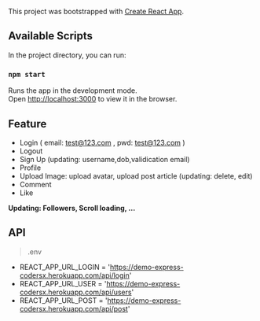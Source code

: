 This project was bootstrapped with [Create React App](https://github.com/facebook/create-react-app).

## Available Scripts

In the project directory, you can run:

### `npm start`

Runs the app in the development mode.<br />
Open [http://localhost:3000](http://localhost:3000) to view it in the browser.

## Feature
- Login ( email: test@123.com , pwd: test@123.com )
- Logout
- Sign Up (updating: username,dob,validication email)
- Profile
- Upload Image: upload avatar, upload post article (updating: delete, edit)
- Comment
- Like

**Updating: Followers, Scroll loading, ...**

## API
> .env
- REACT_APP_URL_LOGIN = 'https://demo-express-codersx.herokuapp.com/api/login'
- REACT_APP_URL_USER = 'https://demo-express-codersx.herokuapp.com/api/users'
- REACT_APP_URL_POST = 'https://demo-express-codersx.herokuapp.com/api/post'
